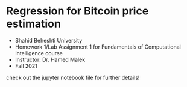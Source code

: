 # Regression for Bitcoin price estimation

* Shahid Beheshti University
* Homework 1/Lab Assignment 1 for Fundamentals of Computational Intelligence course
* Instructor: Dr. Hamed Malek
* Fall 2021

check out the jupyter notebook file for further details!
